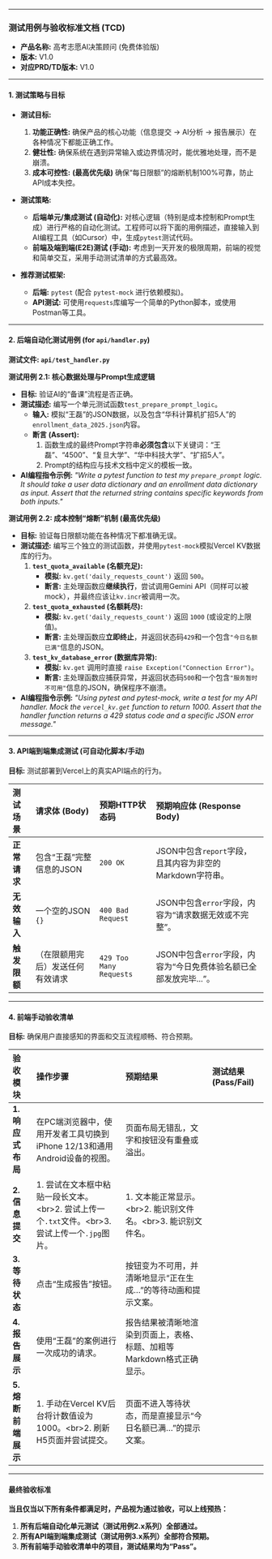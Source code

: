 -----

### **测试用例与验收标准文档 (TCD)**

  * **产品名称:** 高考志愿AI决策顾问 (免费体验版)
  * **版本:** V1.0
  * **对应PRD/TD版本:** V1.0

-----

#### **1. 测试策略与目标**

  * **测试目标:**

    1.  **功能正确性:** 确保产品的核心功能（信息提交 -\> AI分析 -\> 报告展示）在各种情况下都能正确工作。
    2.  **健壮性:** 确保系统在遇到异常输入或边界情况时，能优雅地处理，而不是崩溃。
    3.  **成本可控性:** **(最高优先级)** 确保“每日限额”的熔断机制100%可靠，防止API成本失控。

  * **测试策略:**

      * **后端单元/集成测试 (自动化):** 对核心逻辑（特别是成本控制和Prompt生成）进行严格的自动化测试。工程师可以将下面的用例描述，直接输入到AI编程工具（如Cursor）中，生成`pytest`测试代码。
      * **前端及端到端(E2E)测试 (手动):** 考虑到一天开发的极限周期，前端的视觉和简单交互，采用手动测试清单的方式最高效。

  * **推荐测试框架:**

      * **后端:** `pytest` (配合 `pytest-mock` 进行依赖模拟)。
      * **API测试:** 可使用`requests`库编写一个简单的Python脚本，或使用Postman等工具。

-----

#### **2. 后端自动化测试用例 (for `api/handler.py`)**

**测试文件: `api/test_handler.py`**

**测试用例 2.1: 核心数据处理与Prompt生成逻辑**

  * **目标:** 验证AI的“备课”流程是否正确。
  * **测试描述:** 编写一个单元测试函数`test_prepare_prompt_logic`。
      * **输入:** 模拟“王磊”的JSON数据，以及包含“华科计算机扩招5人”的`enrollment_data_2025.json`内容。
      * **断言 (Assert):**
        1.  函数生成的最终Prompt字符串**必须包含**以下关键词：“王磊”、“4500”、“复旦大学”、“华中科技大学”、“扩招5人”。
        2.  Prompt的结构应与技术文档中定义的模板一致。
  * **AI编程指令示例:** *"Write a pytest function to test my `prepare_prompt` logic. It should take a user data dictionary and an enrollment data dictionary as input. Assert that the returned string contains specific keywords from both inputs."*

**测试用例 2.2: 成本控制“熔断”机制 (最高优先级)**

  * **目标:** 验证每日限额功能在各种情况下都准确无误。
  * **测试描述:** 编写三个独立的测试函数，并使用`pytest-mock`模拟Vercel KV数据库的行为。
    1.  **`test_quota_available` (名额充足):**
          * **模拟:** `kv.get('daily_requests_count')` 返回 `500`。
          * **断言:** 主处理函数应**继续执行**，尝试调用Gemini API（同样可以被mock），并最终应该让`kv.incr`被调用一次。
    2.  **`test_quota_exhausted` (名额耗尽):**
          * **模拟:** `kv.get('daily_requests_count')` 返回 `1000` (或设定的上限值)。
          * **断言:** 主处理函数应**立即终止**，并返回状态码`429`和一个包含`"今日名额已满"`信息的JSON。
    3.  **`test_kv_database_error` (数据库异常):**
          * **模拟:** `kv.get` 调用时直接 `raise Exception("Connection Error")`。
          * **断言:** 主处理函数应捕获异常，并返回状态码`500`和一个包含`"服务暂时不可用"`信息的JSON，确保程序不崩溃。
  * **AI编程指令示例:** *"Using pytest and pytest-mock, write a test for my API handler. Mock the `vercel_kv.get` function to return 1000. Assert that the handler function returns a 429 status code and a specific JSON error message."*

-----

#### **3. API端到端集成测试 (可自动化脚本/手动)**

**目标:** 测试部署到Vercel上的真实API端点的行为。

| 测试场景 | 请求体 (Body) | 预期HTTP状态码 | 预期响应体 (Response Body) |
| :--- | :--- | :--- | :--- |
| **正常请求** | 包含“王磊”完整信息的JSON | `200 OK` | JSON中包含`report`字段，且其内容为非空的Markdown字符串。 |
| **无效输入** | 一个空的JSON `{}` | `400 Bad Request` | JSON中包含`error`字段，内容为“请求数据无效或不完整”。 |
| **触发限额** | （在限额用完后）发送任何有效请求 | `429 Too Many Requests` | JSON中包含`error`字段，内容为“今日免费体验名额已全部发放完毕...”。 |

-----

#### **4. 前端手动验收清单**

**目标:** 确保用户直接感知的界面和交互流程顺畅、符合预期。

| 验收模块 | 操作步骤 | 预期结果 | 测试结果 (Pass/Fail) |
| :--- | :--- | :--- | :--- |
| **1. 响应式布局**| 在PC端浏览器中，使用开发者工具切换到iPhone 12/13和通用Android设备的视图。 | 页面布局无错乱，文字和按钮没有重叠或溢出。 | |
| **2. 信息提交** | 1. 尝试在文本框中粘贴一段长文本。\<br\>2. 尝试上传一个`.txt`文件。\<br\>3. 尝试上传一个`.jpg`图片。 | 1. 文本能正常显示。\<br\>2. 能识别文件名。\<br\>3. 能识别文件名。 | |
| **3. 等待状态** | 点击“生成报告”按钮。 | 按钮变为不可用，并清晰地显示“正在生成…”的等待动画和提示文案。 | |
| **4. 报告展示** | 使用“王磊”的案例进行一次成功的请求。 | 报告结果被清晰地渲染到页面上，表格、标题、加粗等Markdown格式正确显示。 | |
| **5. 熔断前端展示**| 1. 手动在Vercel KV后台将计数值设为1000。\<br\>2. 刷新H5页面并尝试提交。 | 页面不进入等待状态，而是直接显示“今日名额已满…”的提示文案。 | |

-----

#### **最终验收标准**

**当且仅当以下所有条件都满足时，产品视为通过验收，可以上线预热：**

1.  **所有后端自动化单元测试（测试用例2.x系列）全部通过。**
2.  **所有API端到端集成测试（测试用例3.x系列）全部符合预期。**
3.  **所有前端手动验收清单中的项目，测试结果均为“Pass”。**